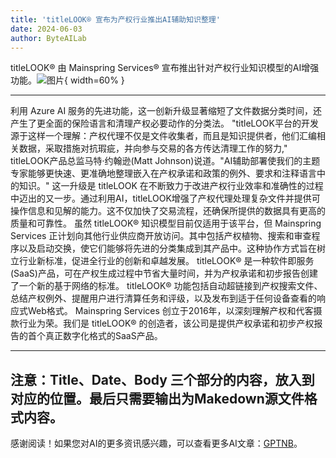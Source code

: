```yaml
---
title: 'titleLOOK® 宣布为产权行业推出AI辅助知识整理'
date: 2024-06-03
author: ByteAILab
---
```


titleLOOK® 由 Mainspring Services® 宣布推出针对产权行业知识模型的AI增强功能。![图片](https://ai-techpark.com/wp-content/uploads/2024/05/titleLOOK-960x540.jpg){ width=60% }

---
利用 Azure AI 服务的先进功能，这一创新升级显著缩短了文件数据分类时间，还产生了更全面的保险语言和清理产权必要动作的分类法。
"titleLOOK平台的开发源于这样一个理解：产权代理不仅是文件收集者，而且是知识提供者，他们汇编相关数据，采取措施对抗瑕疵，并向参与交易的各方传达清理工作的努力," titleLOOK产品总监马特·约翰逊(Matt Johnson)说道。"AI辅助部署使我们的主题专家能够更快速、更准确地整理嵌入在产权承诺和政策的例外、要求和注释语言中的知识。"
这一升级是 titleLOOK 在不断致力于改进产权行业效率和准确性的过程中迈出的又一步。通过利用AI，titleLOOK增强了产权代理处理复杂文件并提供可操作信息和见解的能力。这不仅加快了交易流程，还确保所提供的数据具有更高的质量和可靠性。
虽然 titleLOOK® 知识模型目前仅适用于该平台，但 Mainspring Services 正计划向其他行业供应商开放访问。其中包括产权植物、搜索和审查程序以及启动交换，使它们能够将先进的分类集成到其产品中。这种协作方式旨在树立行业新标准，促进全行业的创新和卓越发展。
titleLOOK® 是一种软件即服务(SaaS)产品，可在产权生成过程中节省大量时间，并为产权承诺和初步报告创建了一个新的基于网络的标准。 titleLOOK® 功能包括自动超链接到产权搜索文件、总结产权例外、提醒用户进行清算任务和评级，以及发布到适于任何设备查看的响应式Web格式。
Mainspring Services 创立于2016年，以深刻理解产权和代客摄款行业为荣。我们是 titleLOOK® 的创造者，该公司是提供产权承诺和初步产权报告的首个真正数字化格式的SaaS产品。

--- 

注意：Title、Date、Body 三个部分的内容，放入到对应的位置。最后只需要输出为Makedown源文件格式内容。
---
感谢阅读！如果您对AI的更多资讯感兴趣，可以查看更多AI文章：[GPTNB](https://gptnb.com)。